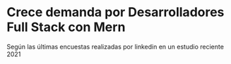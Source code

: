<h1> Crece demanda por Desarrolladores Full Stack con Mern </h1>

<p> Según las últimas encuestas realizadas por linkedin en un estudio reciente 2021 </p>

<img src= ""/><br>

